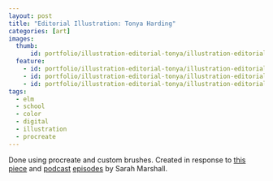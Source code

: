 ```yaml
---
layout: post
title: "Editorial Illustration: Tonya Harding"
categories: [art]
images:
  thumb:
      id: portfolio/illustration-editorial-tonya/illustration-editorial-tonya-thumbnail
  feature:
    - id: portfolio/illustration-editorial-tonya/illustration-editorial-tonya-1
    - id: portfolio/illustration-editorial-tonya/illustration-editorial-tonya-2
    - id: portfolio/illustration-editorial-tonya/illustration-editorial-tonya-3
tags:
  - elm
  - school
  - color
  - digital
  - illustration
  - procreate
---
```

Done using procreate and custom brushes. Created in response to [this piece](https://www.thebeliever.net/remote-control/) and [podcast](https://episodes.fm/1380008439/episode/aHR0cHM6Ly9yb3R0ZW5pbmRlbm1hcmsub3JnLz9wPTExODg5) [episodes](https://episodes.fm/1380008439/episode/aHR0cHM6Ly9yb3R0ZW5pbmRlbm1hcmsub3JnLz9wPTExODk1) by Sarah Marshall.